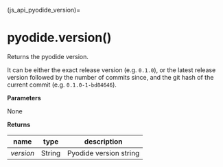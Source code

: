 (js_api_pyodide_version)=
# pyodide.version()

Returns the pyodide version.

It can be either the exact release version (e.g. `0.1.0`), or
the latest release version followed by the number of commits since, and
the git hash of the current commit (e.g. `0.1.0-1-bd84646`).

**Parameters**

None

**Returns**

| name      | type   | description            |
|-----------|--------|------------------------|
| *version* | String | Pyodide version string |
